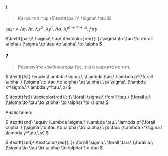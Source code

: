 <!-- $\texttt{tru} \equiv \Lambda \alpha.\ \lambda t^\alpha\ f^\alpha.\ t$
$\texttt{tru} \equiv \Lambda \alpha.\ \lambda t^\alpha\ f^\alpha.\ f$ -->

#### 1

> Каков тип пар ($\texttt{pair}\ \sigma\ \tau $)

$\texttt{pair} \equiv \Lambda \sigma.\ \Lambda \tau.\ \lambda x^\sigma.\ \lambda y^\tau.\ \Lambda \alpha.\ \lambda f^{\sigma \to \tau \to \alpha}.\ f\, x\, y$

$\texttt{pair}\ \sigma\ \tau\ \textcolor{red}{::}\ \sigma \to \tau \to \forall \alpha.\  (\sigma \to \tau \to \alpha) \to \alpha $


#### 2

> Реализуйте комбинаторы $\texttt{fst}$, $\texttt{snd}$ и укажите их тип.

$ \texttt{fst} \equiv \Lambda \sigma.\ \Lambda \tau.\ \lambda p^{\forall \alpha .\ (\sigma \to \tau \to \alpha) \to \alpha}.\ p\ \sigma\ (\lambda x^\sigma.\ \lambda y^\tau.\ x) $

$ \texttt{fst}\ \textcolor{red}{::}\ \forall \sigma.\ \forall \tau.\ (\forall a.\ (\sigma \to \tau \to \alpha) \to \alpha) \to \sigma $

Аналогично:


$ \texttt{snd} \equiv \Lambda \sigma.\ \Lambda \tau.\ \lambda p^{\forall \alpha .\ (\sigma \to \tau \to \alpha) \to \alpha}.\ p\ \tau\ (\lambda x^\sigma.\ \lambda y^\tau.\ y) $

$ \texttt{snd}\ \textcolor{red}{::}\ \forall \sigma.\ \forall \tau.\ (\forall a.\ (\sigma \to \tau \to \alpha) \to \alpha) \to \tau $

<!-- #### 3

> Каков тип суммы типов ($\texttt{either}\ \sigma\ \tau$)?
> Реализуйте термы, описывающие его введение и удаление. -->
